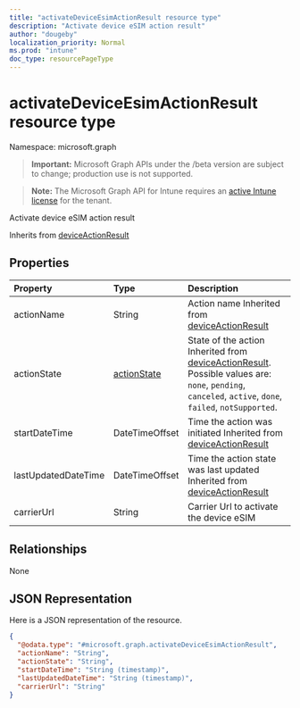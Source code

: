 ```yaml
---
title: "activateDeviceEsimActionResult resource type"
description: "Activate device eSIM action result"
author: "dougeby"
localization_priority: Normal
ms.prod: "intune"
doc_type: resourcePageType
---
```


# activateDeviceEsimActionResult resource type

Namespace: microsoft.graph

> **Important:** Microsoft Graph APIs under the /beta version are subject to change; production use is not supported.

> **Note:** The Microsoft Graph API for Intune requires an [active Intune license](https://go.microsoft.com/fwlink/?linkid=839381) for the tenant.

Activate device eSIM action result


Inherits from [deviceActionResult](../resources/intune-devices-deviceactionresult.md)

## Properties
|Property|Type|Description|
|:---|:---|:---|
|actionName|String|Action name Inherited from [deviceActionResult](../resources/intune-devices-deviceactionresult.md)|
|actionState|[actionState](../resources/intune-shared-actionstate.md)|State of the action Inherited from [deviceActionResult](../resources/intune-devices-deviceactionresult.md). Possible values are: `none`, `pending`, `canceled`, `active`, `done`, `failed`, `notSupported`.|
|startDateTime|DateTimeOffset|Time the action was initiated Inherited from [deviceActionResult](../resources/intune-devices-deviceactionresult.md)|
|lastUpdatedDateTime|DateTimeOffset|Time the action state was last updated Inherited from [deviceActionResult](../resources/intune-devices-deviceactionresult.md)|
|carrierUrl|String|Carrier Url to activate the device eSIM |

## Relationships
None

## JSON Representation
Here is a JSON representation of the resource.
<!-- {
  "blockType": "resource",
  "@odata.type": "microsoft.graph.activateDeviceEsimActionResult"
}
-->
``` json
{
  "@odata.type": "#microsoft.graph.activateDeviceEsimActionResult",
  "actionName": "String",
  "actionState": "String",
  "startDateTime": "String (timestamp)",
  "lastUpdatedDateTime": "String (timestamp)",
  "carrierUrl": "String"
}
```



